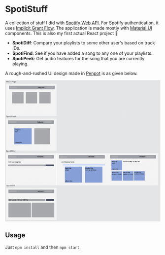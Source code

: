 # SpotiStuff

A collection of stuff I did with [Spotify Web API](https://developer.spotify.com/documentation/web-api/reference/#/). For Spotify authentication, it uses [Implicit Grant Flow](https://developer.spotify.com/documentation/general/guides/authorization/implicit-grant/). The application is made mostly with [Material UI](https://mui.com/) components. This is also my first actual React project 👶

- **SpotiDiff**: Compare your playlists to some other user's based on track IDs.
- **SpotiFind**: See if you have added a song to any one of your playlists.
- **SpotiPeek**: Get audio features for the song that you are currently playing.

A rough-and-rushed UI design made in [Penpot](https://penpot.app/) is as given below.

![ui](./misc/rough-ui.png)

## Usage

Just `npm install` and then `npm start`.
